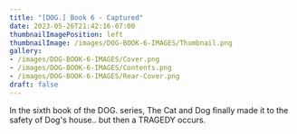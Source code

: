 ```yaml
---
title: "[DOG.] Book 6 - Captured"
date: 2023-05-26T21:42:16-07:00
thumbnailImagePosition: left
thumbnailImage: /images/DOG-BOOK-6-IMAGES/Thumbnail.png
gallery: 
- /images/DOG-BOOK-6-IMAGES/Cover.png
- /images/DOG-BOOK-6-IMAGES/Contents.png
- /images/DOG-BOOK-6-IMAGES/Rear-Cover.png
draft: false
---
```

In the sixth book of the DOG. series, The Cat and Dog finally made it to the safety of Dog's house.. but then a TRAGEDY occurs.